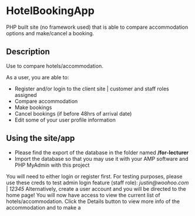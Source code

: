 # HotelBookingApp
 PHP built site (no framework used) that is able to compare accommodation options and make/cancel a booking. 

 
## Description

Use to compare hotels/accommodation. 

As a user, you are able to:

- Register and/or login to the client site | customer and staff roles assigned 
- Compare accommodation
- Make bookings
- Cancel bookings (if before 48hrs of arrival date)
- Edit some of your user profile information


## Using the site/app

- Please find the export of the database in the folder named **/for-lecturer**
- Import the database so that you may use it with your AMP software and PHP MyAdmin with this project

You will need to either login or register first. For testing purposes, please use these creds to test admin login feature (staff role): _justin@woohoo.com_ | _12345_
Alternatively, create a user account and you will be directed to the home page!
You will now have access to view the current list of hotels/accommodation.
Click the Details button to view more info of the accommodation and to make a <booking>